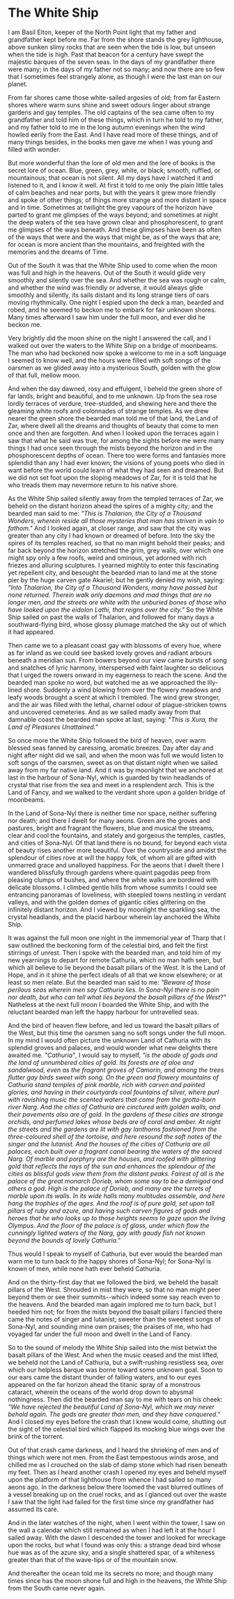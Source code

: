 # The White Ship

I am Basil Elton, keeper of the North Point light that my father and grandfather kept before
me. Far from the shore stands the grey lighthouse, above sunken slimy rocks that are seen when
the tide is low, but unseen when the tide is high. Past that beacon for a century have swept
the majestic barques of the seven seas. In the days of my grandfather there were many; in the
days of my father not so many; and now there are so few that I sometimes feel strangely alone,
as though I were the last man on our planet.

From far shores came those white-sailed argosies of old; from far Eastern shores
where warm suns shine and sweet odours linger about strange gardens and gay temples. The old
captains of the sea came often to my grandfather and told him of these things, which in turn
he told to my father, and my father told to me in the long autumn evenings when the wind howled
eerily from the East. And I have read more of these things, and of many things besides, in the
books men gave me when I was young and filled with wonder.

But more wonderful than the lore of old men and the lore of books is the secret
lore of ocean. Blue, green, grey, white, or black; smooth, ruffled, or mountainous; that ocean
is not silent. All my days have I watched it and listened to it, and I know it well. At first
it told to me only the plain little tales of calm beaches and near ports, but with the years
it grew more friendly and spoke of other things; of things more strange and more distant in
space and in time. Sometimes at twilight the grey vapours of the horizon have parted to grant
me glimpses of the ways beyond; and sometimes at night the deep waters of the sea have grown
clear and phosphorescent, to grant me glimpses of the ways beneath. And these glimpses have
been as often of the ways that were and the ways that might be, as of the ways that are; for
ocean is more ancient than the mountains, and freighted with the memories and the dreams of
Time.

Out of the South it was that the White Ship used to come when the moon was
full and high in the heavens. Out of the South it would glide very smoothly and silently over
the sea. And whether the sea was rough or calm, and whether the wind was friendly or adverse,
it would always glide smoothly and silently, its sails distant and its long strange tiers of
oars moving rhythmically. One night I espied upon the deck a man, bearded and robed, and he
seemed to beckon me to embark for fair unknown shores. Many times afterward I saw him under
the full moon, and ever did he beckon me.

Very brightly did the moon shine on the night I answered the call, and I walked
out over the waters to the White Ship on a bridge of moonbeams. The man who had beckoned now
spoke a welcome to me in a soft language I seemed to know well, and the hours were filled with
soft songs of the oarsmen as we glided away into a mysterious South, golden with the glow of
that full, mellow moon.

And when the day dawned, rosy and effulgent, I beheld the green shore of far
lands, bright and beautiful, and to me unknown. Up from the sea rose lordly terraces of verdure,
tree-studded, and shewing here and there the gleaming white roofs and colonnades of strange
temples. As we drew nearer the green shore the bearded man told me of that land, the Land of
Zar, where dwell all the dreams and thoughts of beauty that come to men once and then are forgotten.
And when I looked upon the terraces again I saw that what he said was true, for among the sights
before me were many things I had once seen through the mists beyond the horizon and in the phosphorescent
depths of ocean. There too were forms and fantasies more splendid than any I had ever known;
the visions of young poets who died in want before the world could learn of what they had seen
and dreamed. But we did not set foot upon the sloping meadows of Zar, for it is told that he
who treads them may nevermore return to his native shore.

As the White Ship sailed silently away from the templed terraces of Zar, we
beheld on the distant horizon ahead the spires of a mighty city; and the bearded man said to
me: _"This is Thalarion, the City of a Thousand Wonders, wherein reside all those mysteries
that man has striven in vain to fathom."_ And I looked again, at closer range, and saw
that the city was greater than any city I had known or dreamed of before. Into the sky the spires
of its temples reached, so that no man might behold their peaks; and far back beyond the horizon
stretched the grim, grey walls, over which one might spy only a few roofs, weird and ominous,
yet adorned with rich friezes and alluring sculptures. I yearned mightily to enter this fascinating
yet repellent city, and besought the bearded man to land me at the stone pier by the huge carven
gate Akariel; but he gently denied my wish, saying: _"Into Thalarion, the City of a Thousand
Wonders, many have passed but none returned. Therein walk only daemons and mad things that are
no longer men, and the streets are white with the unburied bones of those who have looked upon
the eidolon Lathi, that reigns over the city."_ So the White Ship sailed on past the walls
of Thalarion, and followed for many days a southward-flying bird, whose glossy plumage matched
the sky out of which it had appeared.

Then came we to a pleasant coast gay with blossoms of every hue, where as far
inland as we could see basked lovely groves and radiant arbours beneath a meridian sun. From
bowers beyond our view came bursts of song and snatches of lyric harmony, interspersed with
faint laughter so delicious that I urged the rowers onward in my eagerness to reach the scene.
And the bearded man spoke no word, but watched me as we approached the lily-lined shore. Suddenly
a wind blowing from over the flowery meadows and leafy woods brought a scent at which I trembled.
The wind grew stronger, and the air was filled with the lethal, charnel odour of plague-stricken
towns and uncovered cemeteries. And as we sailed madly away from that damnable coast the bearded
man spoke at last, saying: _"This is Xura, the Land of Pleasures Unattained."_

So once more the White Ship followed the bird of heaven, over warm blessed
seas fanned by caressing, aromatic breezes. Day after day and night after night did we sail,
and when the moon was full we would listen to soft songs of the oarsmen, sweet as on that distant
night when we sailed away from my far native land. And it was by moonlight that we anchored
at last in the harbour of Sona-Nyl, which is guarded by twin headlands of crystal that rise
from the sea and meet in a resplendent arch. This is the Land of Fancy, and we walked to the
verdant shore upon a golden bridge of moonbeams.

In the Land of Sona-Nyl there is neither time nor space, neither suffering
nor death; and there I dwelt for many aeons. Green are the groves and pastures, bright and fragrant
the flowers, blue and musical the streams, clear and cool the fountains, and stately and gorgeous
the temples, castles, and cities of Sona-Nyl. Of that land there is no bound, for beyond each
vista of beauty rises another more beautiful. Over the countryside and amidst the splendour
of cities rove at will the happy folk, of whom all are gifted with unmarred grace and unalloyed
happiness. For the aeons that I dwelt there I wandered blissfully through gardens where quaint
pagodas peep from pleasing clumps of bushes, and where the white walks are bordered with delicate
blossoms. I climbed gentle hills from whose summits I could see entrancing panoramas of loveliness,
with steepled towns nestling in verdant valleys, and with the golden domes of gigantic cities
glittering on the infinitely distant horizon. And I viewed by moonlight the sparkling sea, the
crystal headlands, and the placid harbour wherein lay anchored the White Ship.

It was against the full moon one night in the immemorial year of Tharp that
I saw outlined the beckoning form of the celestial bird, and felt the first stirrings of unrest.
Then I spoke with the bearded man, and told him of my new yearnings to depart for remote Cathuria,
which no man hath seen, but which all believe to lie beyond the basalt pillars of the West.
It is the Land of Hope, and in it shine the perfect ideals of all that we know elsewhere; or
at least so men relate. But the bearded man said to me: _"Beware of those perilous seas
wherein men say Cathuria lies. In Sona-Nyl there is no pain nor death, but who can tell what
lies beyond the basalt pillars of the West?"_ Natheless at the next full moon I boarded
the White Ship, and with the reluctant bearded man left the happy harbour for untravelled seas.

And the bird of heaven flew before, and led us toward the basalt pillars of
the West, but this time the oarsmen sang no soft songs under the full moon. In my mind I would
often picture the unknown Land of Cathuria with its splendid groves and palaces, and would wonder
what new delights there awaited me. _"Cathuria"_, I would say to myself, _"is
the abode of gods and the land of unnumbered cities of gold. Its forests are of aloe and sandalwood,
even as the fragrant groves of Camorin, and among the trees flutter gay birds sweet with song.
On the green and flowery mountains of Cathuria stand temples of pink marble, rich with carven
and painted glories, and having in their courtyards cool fountains of silver, where purl with
ravishing music the scented waters that come from the grotto-born river Narg. And the cities
of Cathuria are cinctured with golden walls, and their pavements also are of gold. In the gardens
of these cities are strange orchids, and perfumed lakes whose beds are of coral and amber. At
night the streets and the gardens are lit with gay lanthorns fashioned from the three-coloured
shell of the tortoise, and here resound the soft notes of the singer and the lutanist. And the
houses of the cities of Cathuria are all palaces, each built over a fragrant canal bearing the
waters of the sacred Narg. Of marble and porphyry are the houses, and roofed with glittering
gold that reflects the rays of the sun and enhances the splendour of the cities as blissful
gods view them from the distant peaks. Fairest of all is the palace of the great monarch Dorieb,
whom some say to be a demigod and others a god. High is the palace of Dorieb, and many are the
turrets of marble upon its walls. In its wide halls many multitudes assemble, and here hang
the trophies of the ages. And the roof is of pure gold, set upon tall pillars of ruby and azure,
and having such carven figures of gods and heroes that he who looks up to those heights seems
to gaze upon the living Olympus. And the floor of the palace is of glass, under which flow the
cunningly lighted waters of the Narg, gay with gaudy fish not known beyond the bounds of lovely
Cathuria."_

Thus would I speak to myself of Cathuria, but ever would the bearded man warn
me to turn back to the happy shores of Sona-Nyl; for Sona-Nyl is known of men, while none hath
ever beheld Cathuria.

And on the thirty-first day that we followed the bird, we beheld the basalt
pillars of the West. Shrouded in mist they were, so that no man might peer beyond them or see
their summits--which indeed some say reach even to the heavens. And the bearded man again
implored me to turn back, but I heeded him not; for from the mists beyond the basalt pillars
I fancied there came the notes of singer and lutanist; sweeter than the sweetest songs of Sona-Nyl,
and sounding mine own praises; the praises of me, who had voyaged far under the full moon and
dwelt in the Land of Fancy.

So to the sound of melody the White Ship sailed into the mist betwixt the basalt
pillars of the West. And when the music ceased and the mist lifted, we beheld not the Land of
Cathuria, but a swift-rushing resistless sea, over which our helpless barque was borne toward
some unknown goal. Soon to our ears came the distant thunder of falling waters, and to our eyes
appeared on the far horizon ahead the titanic spray of a monstrous cataract, wherein the oceans
of the world drop down to abysmal nothingness. Then did the bearded man say to me with tears
on his cheek: _"We have rejected the beautiful Land of Sona-Nyl, which we may never behold
again. The gods are greater than men, and they have conquered."_
And I closed my eyes before
the crash that I knew would come, shutting out the sight of the celestial bird which flapped
its mocking blue wings over the brink of the torrent.

Out of that crash came darkness, and I heard the shrieking of men and of things
which were not men. From the East tempestuous winds arose, and chilled me as I crouched on the
slab of damp stone which had risen beneath my feet. Then as I heard another crash I opened my
eyes and beheld myself upon the platform of that lighthouse from whence I had sailed so many
aeons ago. In the darkness below there loomed the vast blurred outlines of a vessel breaking
up on the cruel rocks, and as I glanced out over the waste I saw that the light had failed for
the first time since my grandfather had assumed its care.

And in the later watches of the night, when I went within the tower, I saw
on the wall a calendar which still remained as when I had left it at the hour I sailed away.
With the dawn I descended the tower and looked for wreckage upon the rocks, but what I found
was only this: a strange dead bird whose hue was as of the azure sky, and a single shattered
spar, of a whiteness greater than that of the wave-tips or of the mountain snow.

And thereafter the ocean told me its secrets no more; and though many times
since has the moon shone full and high in the heavens, the White Ship from the South came never
again. 
